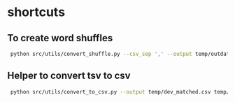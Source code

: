 # shortcuts

## To create word shuffles

``` bash
 python src/utils/convert_shuffle.py --csv_sep ',' --output temp/outdata_shuffle.csv  temp/data/dev_matched_mini.csv "sentence1,sentence2"
```

## Helper to convert tsv to csv

```bash
 python src/utils/convert_to_csv.py --output temp/dev_matched.csv temp/data/dev_matched.tsv
```